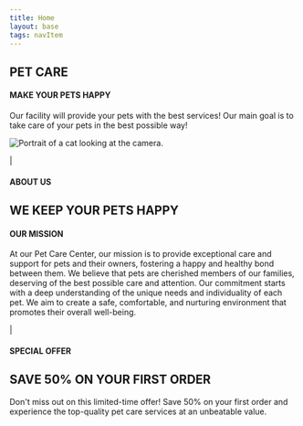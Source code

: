 ```yaml
---
title: Home
layout: base
tags: navItem
---
```

<section class="entry-section">
    <h1>PET CARE</h1>
    <h4>MAKE YOUR PETS HAPPY</h4>
    <p>Our facility will provide your pets with the best services! 
        Our main goal is to take care of your pets in the best possible way!</p>
</section>
<section class="about-us-section">
    <div class="about-us-img">
        <img src="\images\cat.jpg" alt="Portrait of a cat looking at the camera.">
    </div>
    <div class="about-us-text">
        <div class="about-us-header">
            <div>
                <p id="about-us-vertical-line">|</p>
            </div>
            <div class="header-text">
                <h4>ABOUT US</h6>
                <h1>WE KEEP YOUR PETS HAPPY</h1>
            </div>
        </div>
        <div class="about-us-info">
            <h4>OUR MISSION</h4>
            <p>
                At our Pet Care Center, our mission is to provide exceptional care and support for pets and their owners, 
                fostering a happy and healthy bond between them. We believe that pets are cherished members of our families, 
                deserving of the best possible care and attention. Our commitment starts with a deep understanding of the unique 
                needs and individuality of each pet. We aim to create a safe, comfortable, and nurturing environment that promotes 
                their overall well-being.
            </p>
        </div>
    </div>
</section>
<section class="special-offer">
    <div class="special-offer-header">
        <div>
            <p id="special-offer-vertical-line">|</p>
        </div>
        <div class="so-header-text">
            <h4>SPECIAL OFFER</h6>
            <h1>SAVE 50% ON YOUR FIRST ORDER</h1>
        </div>
    </div>
    <p id="so-text">
        Don't miss out on this limited-time offer! 
        Save 50% on your first order and experience the top-quality pet care services at an unbeatable value.
    </p>
</section>